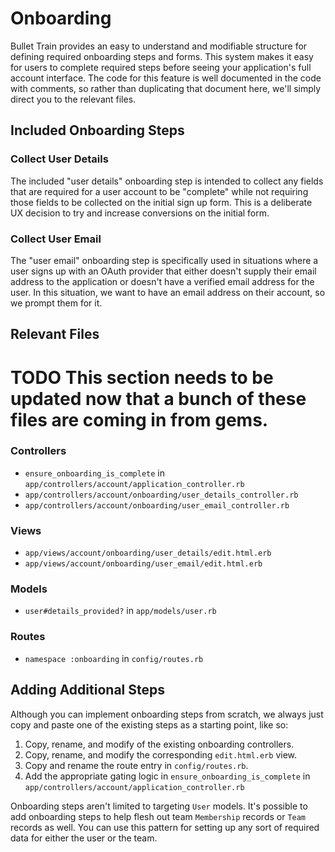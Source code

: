 # Onboarding
Bullet Train provides an easy to understand and modifiable structure for defining required onboarding steps and forms. This system makes it easy for users to complete required steps before seeing your application's full account interface. The code for this feature is well documented in the code with comments, so rather than duplicating that document here, we'll simply direct you to the relevant files.

## Included Onboarding Steps

### Collect User Details

The included "user details" onboarding step is intended to collect any fields that are required for a user account to be "complete" while not requiring those fields to be collected on the initial sign up form. This is a deliberate UX decision to try and increase conversions on the initial form.

### Collect User Email

The "user email" onboarding step is specifically used in situations where a user signs up with an OAuth provider that either doesn't supply their email address to the application or doesn't have a verified email address for the user. In this situation, we want to have an email address on their account, so we prompt them for it.

## Relevant Files

# TODO This section needs to be updated now that a bunch of these files are coming in from gems.

### Controllers
 - `ensure_onboarding_is_complete` in `app/controllers/account/application_controller.rb`
 - `app/controllers/account/onboarding/user_details_controller.rb`
 - `app/controllers/account/onboarding/user_email_controller.rb`

### Views
 - `app/views/account/onboarding/user_details/edit.html.erb`
 - `app/views/account/onboarding/user_email/edit.html.erb`

### Models
 - `user#details_provided?` in `app/models/user.rb`

### Routes
 - `namespace :onboarding` in `config/routes.rb`

## Adding Additional Steps
Although you can implement onboarding steps from scratch, we always just copy and paste one of the existing steps as a starting point, like so:

1. Copy, rename, and modify of the existing onboarding controllers.
2. Copy, rename, and modify the corresponding `edit.html.erb` view.
3. Copy and rename the route entry in `config/routes.rb`.
4. Add the appropriate gating logic in `ensure_onboarding_is_complete` in `app/controllers/account/application_controller.rb`

Onboarding steps aren't limited to targeting `User` models. It's possible to add onboarding steps to help flesh out team `Membership` records or `Team` records as well. You can use this pattern for setting up any sort of required data for either the user or the team.
